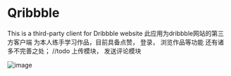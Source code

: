 # Qribbble
This is a third-party client for Dribbble website
此应用为dribbble网站的第三方客户端
为本人练手学习作品，目前具备点赞， 登录， 浏览作品等功能 还有诸多不完善之处；
//todo
上传模块， 发送评论模块

![image](http://github.com/ShiTuoCheng/Qribbble/raw/master/Desktop/1.png)
